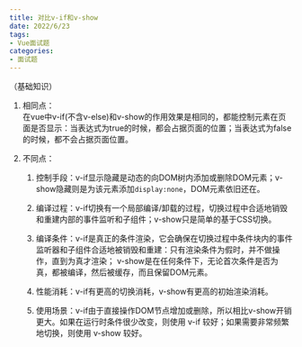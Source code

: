 ```yaml
---
title: 对比v-if和v-show
date: 2022/6/23
tags:
- Vue面试题
categories:
- 面试题
---
```

（基础知识）


<!--more-->


1. 相同点：  
在vue中v-if(不含v-else)和v-show的作用效果是相同的，都能控制元素在页面是否显示：当表达式为true的时候，都会占据页面的位置；当表达式为false的时候，都不会占据页面位置。


2. 不同点：  
    1. 控制手段：v-if显示隐藏是动态的向DOM树内添加或删除DOM元素；v-show隐藏则是为该元素添加`display:none`，DOM元素依旧还在。

    2. 编译过程：v-if切换有一个局部编译/卸载的过程，切换过程中合适地销毁和重建内部的事件监听和子组件；v-show只是简单的基于CSS切换。

    3. 编译条件：v-if是真正的条件渲染，它会确保在切换过程中条件块内的事件监听器和子组件合适地被销毁和重建：只有渲染条件为假时，并不做操作，直到为真才渲染； v-show是在任何条件下，无论首次条件是否为真，都被编译，然后被缓存，而且保留DOM元素。

    4. 性能消耗：v-if有更高的切换消耗，v-show有更高的初始渲染消耗。

    5. 使用场景：v-if由于直接操作DOM节点增加或删除，所以相比v-show开销更大。如果在运行时条件很少改变，则使用 v-if 较好；如果需要非常频繁地切换，则使用 v-show 较好。
